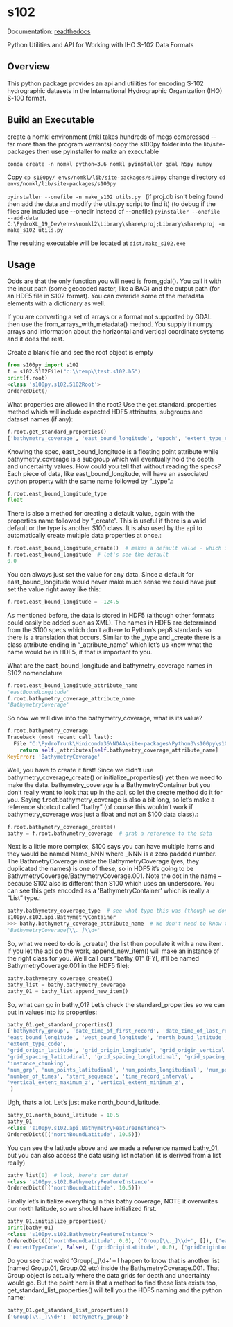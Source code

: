 s102
======

Documentation: [readthedocs](https://s100py.readthedocs.io/en/latest/)

Python Utilities and API for Working with IHO S-102 Data Formats

Overview
--------

This python package provides an api and utilities for encoding  S-102
hydrographic datasets in the International Hydrographic Organization (IHO) 
S-100 format.


Build an Executable
-------------------

create a nomkl environment (mkl takes hundreds of megs compressed -- far more than the program warrants)
copy the s100py folder into the lib/site-packages
then use pyinstaller to make an executable

`conda create -n nomkl python=3.6 nomkl pyinstaller gdal h5py numpy`

Copy 
`cp s100py/ envs/nomkl/lib/site-packages/s100py`
change directory
`cd envs/nomkl/lib/site-packages/s100py`

`pyinstaller --onefile -n make_s102 utils.py `
(if proj.db isn't being found then add the data and modify the utils.py script to find it)
(to debug if the files are included use --onedir instead of --onefile)
`pyinstaller --onefile --add-data C:\PydroXL_19_Dev\envs\nomkl2\Library\share\proj;Library\share\proj -n make_s102 utils.py`

The resulting executable will be located at `dist/make_s102.exe`

Usage
-----
Odds are that the only function you will need is from_gdal(). 
You call it with the input path (some geocoded raster, like a BAG)
and the output path (for an HDF5 file in S102 format). You can override 
some of the metadata elements with a dictionary as well.

If you are converting a set of arrays or a format not supported by GDAL 
then use the from_arrays_with_metadata() method. You supply it numpy arrays
and information about the horizontal and vertical coordinate systems and it does the rest.

Create a blank file and see the root object is empty

```python
from s100py import s102
f = s102.S102File("c:\\temp\\test.s102.h5")
print(f.root)
<class 's100py.s102.S102Root'>
OrderedDict()
```

What properties are allowed in the root? Use the get_standard_properties method which will include expected HDF5 attributes, subgroups and dataset names (if any):

```python
f.root.get_standard_properties()
['bathymetry_coverage', 'east_bound_longitude', 'epoch', 'extent_type_code', ..., 'west_bound_longitude']
```

Knowing the spec, east_bound_longitude is a floating point attribute while bathymetry_coverage is a subgroup which will eventually hold the depth and uncertainty values. How could you tell that without reading the specs? Each piece of data, like east_bound_longitude, will have an associated python property with the same name followed by “_type”.:

```python
f.root.east_bound_longitude_type
float
```
There is also a method for creating a default value, again with the properties name followed by “_create”. This is useful if there is a valid default or the type is another S100 class. It is also used by the api to automatically create multiple data properties at once.:
```python
f.root.east_bound_longitude_create()  # makes a default value - which in this case isn't very useful
f.root.east_bound_longitude  # let's see the default
0.0
```
You can always just set the value for any data. Since a default for east_bound_longitude would never make much sense we could have jsut set the value right away like this:
```python
f.root.east_bound_longitude = -124.5
```
As mentioned before, the data is stored in HDF5 (although other formats could easily be added such as XML). The names in HDF5 are determined from the S100 specs which don’t adhere to Python’s pep8 standards so there is a translation that occurs. Similar to the _type and _create there is a class attribute ending in “_attribute_name” which let’s us know what the name would be in HDF5, if that is important to you.

What are the east_bound_longitude and bathymetry_coverage names in S102 nomenclature
```python
f.root.east_bound_longitude_attribute_name
'eastBoundLongitude'
f.root.bathymetry_coverage_attribute_name
'BathymetryCoverage'
```
So now we will dive into the bathymetry_coverage, what is its value?
```python
f.root.bathymetry_coverage
Traceback (most recent call last):
  File "C:\PydroTrunk\Miniconda36\NOAA\site-packages\Python3\s100py\s102.py", line 1042, in bathymetry_coverage
    return self._attributes[self.bathymetry_coverage_attribute_name]
KeyError: 'BathymetryCoverage'
```
Well, you have to create it first! Since we didn’t use bathymetry_coverage_create() or initialize_properties() yet then we need to make the data. bathymetry_coverage is a BathymetryContainer but you don’t really want to look that up in the api, so let the create method do it for you. Saying f.root.bathymetry_coverage is also a bit long, so let’s make a reference shortcut called “bathy” (of course this wouldn’t work if bathymetry_coverage was just a float and not an S100 data class).:
```python
f.root.bathymetry_coverage_create()
bathy = f.root.bathymetry_coverage  # grab a reference to the data
```
Next is a little more complex, S100 says you can have multiple items and they would be named Name_NNN where _NNN is a zero padded number. The BathmetryCoverage inside the BathymetryCoverage (yes, they duplicated the names) is one of these, so in HDF5 it’s going to be BathymetryCoverage/BathymetryCoverage.001. Note the dot in the name – because S102 also is different than S100 which uses an underscore. You can see this gets encoded as a ‘BathymetryContainer’ which is really a “List” type.:
```python
bathy.bathymetry_coverage_type  # see what type this was (though we don't really need to)
s100py.s102.api.BathymetryContainer
>>> bathy.bathymetry_coverage_attribute_name  # We don't need to know this either
'BathymetryCoverage[\\._]\\d+'
```
So, what we need to do is _create() the list then populate it with a new item. If you let the api do the work, append_new_item() will make an instance of the right class for you. We’ll call ours “bathy_01” (FYI, it’ll be named BathymetryCoverage.001 in the HDF5 file):
```python
bathy.bathymetry_coverage_create()
bathy_list = bathy.bathymetry_coverage
bathy_01 = bathy_list.append_new_item()
```
So, what can go in bathy_01? Let’s check the standard_properties so we can put in values into its properties:
```python
bathy_01.get_standard_properties()
['bathymetry_group', 'date_time_of_first_record', 'date_time_of_last_record',
'east_bound_longitude', 'west_bound_longitude', 'north_bound_latitude', 'south_bound_latitude',
'extent_type_code',
'grid_origin_latitude', 'grid_origin_longitude', 'grid_origin_vertical',
'grid_spacing_latitudinal', 'grid_spacing_longitudinal', 'grid_spacing_vertical',
'instance_chunking',
'num_grp', 'num_points_latitudinal', 'num_points_longitudinal', 'num_points_vertical',
'number_of_times', 'start_sequence', 'time_record_interval',
'vertical_extent_maximum_z', 'vertical_extent_minimum_z',
 ]
```

Ugh, thats a lot. Let’s just make north_bound_latitude.

```python
bathy_01.north_bound_latitude = 10.5
bathy_01
<class 's100py.s102.api.BathymetryFeatureInstance'>
OrderedDict([('northBoundLatitude', 10.5)])
```
You can see the latitude above and we made a reference named bathy_01, but you can also access the data using list notation (it is derived from a list really)
```python
bathy_list[0]  # look, here's our data!
<class 's100py.s102.BathymetryFeatureInstance'>
OrderedDict([('northBoundLatitude', 10.5)])
```
Finally let’s initialize everything in this bathy coverage, NOTE it overwrites our north latitude, so we should have initialized first.

```python
bathy_01.initialize_properties()
print(bathy_01)
<class 's100py.s102.BathymetryFeatureInstance'>
OrderedDict([('northBoundLatitude', 0.0), ('Group[\\._]\\d+', []), ('eastBoundLongitude', 0.0),
('extentTypeCode', False), ('gridOriginLatitude', 0.0), ('gridOriginLongitude', 0.0), ...])
```

Do you see that weird ‘Group[._]\d+’ – I happen to know that is another list (named Group.01, Group.02 etc) inside the BathymetryCoverage.001. That Group object is actually where the data grids for depth and uncertainty would go. But the point here is that a method to find those lists exists too, get_standard_list_properties() will tell you the HDF5 naming and the python name:
```python
bathy_01.get_standard_list_properties()
{'Group[\\._]\\d+': 'bathymetry_group'}
```
